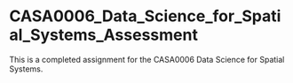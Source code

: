 # CASA0006_Data_Science_for_Spatial_Systems_Assessment

This is a completed assignment for the CASA0006 Data Science for Spatial Systems.
